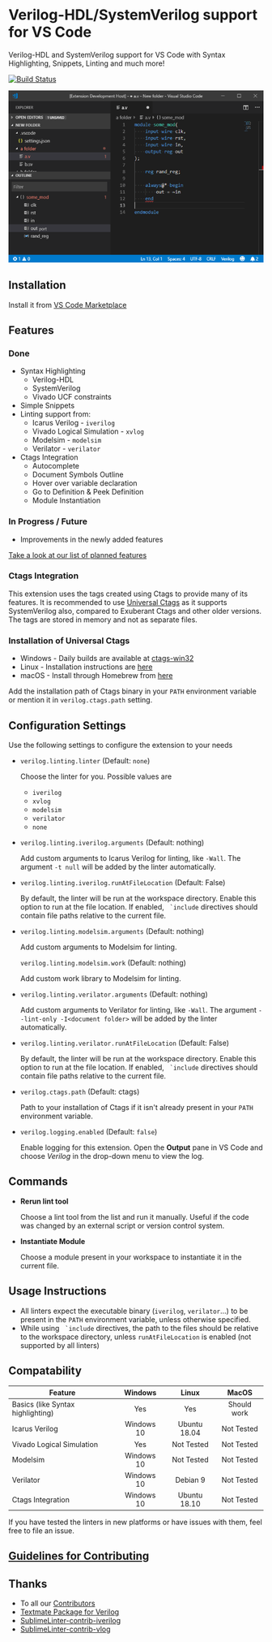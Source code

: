 # Verilog-HDL/SystemVerilog support for VS Code
Verilog-HDL and SystemVerilog support for VS Code with Syntax Highlighting, Snippets, Linting and much more!

[![Build Status](https://travis-ci.org/mshr-h/vscode-verilog-hdl-support.svg?branch=master)](https://travis-ci.org/mshr-h/vscode-verilog-hdl-support)

![sample](images/sample.gif)

## Installation

Install it from [VS Code Marketplace](https://marketplace.visualstudio.com/items/mshr-h.VerilogHDL)

## Features

### Done

- Syntax Highlighting
    * Verilog-HDL
    * SystemVerilog
    * Vivado UCF constraints
- Simple Snippets
- Linting support from:
    * Icarus Verilog - `iverilog`
    * Vivado Logical Simulation - `xvlog`
    * Modelsim - `modelsim`
    * Verilator - `verilator`
- Ctags Integration
    * Autocomplete
    * Document Symbols Outline
    * Hover over variable declaration
    * Go to Definition & Peek Definition
    * Module Instantiation

### In Progress / Future

- Improvements in the newly added features

[Take a look at our list of planned features](https://github.com/mshr-h/vscode-verilog-hdl-support/issues/25)

### Ctags Integration

This extension uses the tags created using Ctags to provide many of its features. It is recommended to use [Universal Ctags](https://github.com/universal-ctags/ctags) as it supports SystemVerilog also, compared to Exuberant Ctags and other older versions. The tags are stored in memory and not as separate files.

### Installation of Universal Ctags

* Windows - Daily builds are available at [ctags-win32](https://github.com/universal-ctags/ctags-win32)
* Linux - Installation instructions are [here](https://github.com/universal-ctags/ctags/blob/master/docs/autotools.rst)
* macOS - Install through Homebrew from [here](https://github.com/universal-ctags/homebrew-universal-ctags)

Add the installation path of Ctags binary in your `PATH` environment variable or mention it in `verilog.ctags.path` setting.

## Configuration Settings

Use the following settings to configure the extension to your needs

* `verilog.linting.linter` (Default: `none`)

    Choose the linter for you. Possible values are
    - `iverilog`
    - `xvlog`
    - `modelsim`
    - `verilator`
    - `none`

* `verilog.linting.iverilog.arguments` (Default: nothing)

    Add custom arguments to Icarus Verilog for linting, like `-Wall`. The argument `-t null` will be added by the linter automatically.

* `verilog.linting.iverilog.runAtFileLocation` (Default: False)

    By default, the linter will be run at the workspace directory. Enable this option to run at the file location. If enabled, `` `include`` directives should contain file paths relative to the current file.

* `verilog.linting.modelsim.arguments` (Default: nothing)

    Add custom arguments to Modelsim for linting.

  `verilog.linting.modelsim.work` (Default: nothing)

    Add custom work library to Modelsim for linting.

* `verilog.linting.verilator.arguments` (Default: nothing)

    Add custom arguments to Verilator for linting, like `-Wall`. The argument `--lint-only -I<document folder>` will be added by the linter automatically.

* `verilog.linting.verilator.runAtFileLocation` (Default: False)

    By default, the linter will be run at the workspace directory. Enable this option to run at the file location. If enabled, `` `include`` directives should contain file paths relative to the current file.

* `verilog.ctags.path` (Default: ctags)

    Path to your installation of Ctags if it isn't already present in your `PATH` environment variable.

* `verilog.logging.enabled` (Default: `false`)

    Enable logging for this extension. Open the **Output** pane in VS Code and choose *Verilog* in the drop-down menu to view the log.

## Commands

* **Rerun lint tool**

    Choose a lint tool from the list and run it manually. Useful if the code was changed by an external script or version control system.

* **Instantiate Module**

    Choose a module present in your workspace to instantiate it in the current file.

## Usage Instructions

* All linters expect the executable binary (`iverilog`, `verilator`...) to be present in the `PATH` environment variable, unless otherwise specified.
* While using `` `include`` directives, the path to the files should be relative to the workspace directory, unless `runAtFileLocation` is enabled (not supported by all linters)

## Compatability

Feature | Windows | Linux | MacOS
--- |:---:|:---:|:---:
Basics (like Syntax highlighting) | Yes | Yes | Should work
Icarus Verilog | Windows 10 | Ubuntu 18.04 | Not Tested
Vivado Logical Simulation | Yes | Not Tested | Not Tested
Modelsim | Windows 10 | Not Tested | Not Tested
Verilator | Windows 10 | Debian 9 | Not Tested
Ctags Integration | Windows 10 | Ubuntu 18.10 | Not Tested

If you have tested the linters in new platforms or have issues with them, feel free to file an issue.

## [Guidelines for Contributing](./CONTRIBUTING.md)

## Thanks
* To all our [Contributors](https://github.com/mshr-h/vscode-verilog-hdl-support/graphs/contributors)
* [Textmate Package for Verilog](https://github.com/textmate/verilog.tmbundle)
* [SublimeLinter-contrib-iverilog](https://github.com/jfcherng/SublimeLinter-contrib-iverilog)
* [SublimeLinter-contrib-vlog](https://github.com/dave2pi/SublimeLinter-contrib-vlog)
